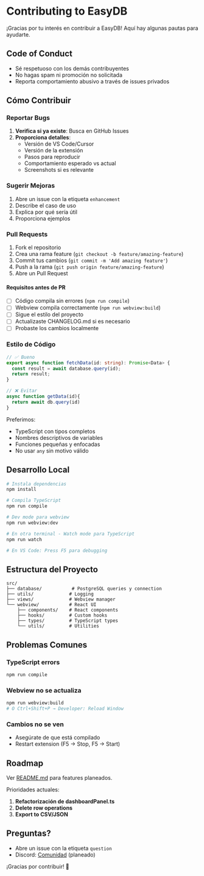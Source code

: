 # Contributing to EasyDB

¡Gracias por tu interés en contribuir a EasyDB! Aquí hay algunas pautas para ayudarte.

## Code of Conduct

- Sé respetuoso con los demás contribuyentes
- No hagas spam ni promoción no solicitada
- Reporta comportamiento abusivo a través de issues privados

## Cómo Contribuir

### Reportar Bugs

1. **Verifica si ya existe**: Busca en GitHub Issues
2. **Proporciona detalles**:
   - Versión de VS Code/Cursor
   - Versión de la extensión
   - Pasos para reproducir
   - Comportamiento esperado vs actual
   - Screenshots si es relevante

### Sugerir Mejoras

1. Abre un issue con la etiqueta `enhancement`
2. Describe el caso de uso
3. Explica por qué sería útil
4. Proporciona ejemplos

### Pull Requests

1. Fork el repositorio
2. Crea una rama feature (`git checkout -b feature/amazing-feature`)
3. Commit tus cambios (`git commit -m 'Add amazing feature'`)
4. Push a la rama (`git push origin feature/amazing-feature`)
5. Abre un Pull Request

#### Requisitos antes de PR

- [ ] Código compila sin errores (`npm run compile`)
- [ ] Webview compila correctamente (`npm run webview:build`)
- [ ] Sigue el estilo del proyecto
- [ ] Actualizaste CHANGELOG.md si es necesario
- [ ] Probaste los cambios localmente

### Estilo de Código

```typescript
// ✅ Bueno
export async function fetchData(id: string): Promise<Data> {
  const result = await database.query(id);
  return result;
}

// ❌ Evitar
async function getData(id){
  return await db.query(id)
}
```

Preferimos:
- TypeScript con tipos completos
- Nombres descriptivos de variables
- Funciones pequeñas y enfocadas
- No usar `any` sin motivo válido

## Desarrollo Local

```bash
# Instala dependencias
npm install

# Compila TypeScript
npm run compile

# Dev mode para webview
npm run webview:dev

# En otra terminal - Watch mode para TypeScript
npm run watch

# En VS Code: Press F5 para debugging
```

## Estructura del Proyecto

```
src/
├── database/           # PostgreSQL queries y connection
├── utils/             # Logging
├── views/             # Webview manager
└── webview/           # React UI
    ├── components/    # React components
    ├── hooks/         # Custom hooks
    ├── types/         # TypeScript types
    └── utils/         # Utilities
```

## Problemas Comunes

### TypeScript errors
```bash
npm run compile
```

### Webview no se actualiza
```bash
npm run webview:build
# O Ctrl+Shift+P → Developer: Reload Window
```

### Cambios no se ven
- Asegúrate de que está compilado
- Restart extension (F5 → Stop, F5 → Start)

## Roadmap

Ver [README.md](../README.md#-coming-soon-refactoring--improvements) para features planeados.

Prioridades actuales:
1. **Refactorización de dashboardPanel.ts**
2. **Delete row operations**
3. **Export to CSV/JSON**

## Preguntas?

- Abre un issue con la etiqueta `question`
- Discord: [Comunidad](https://discord.gg/easy-db) (planeado)

¡Gracias por contribuir! 🎉
